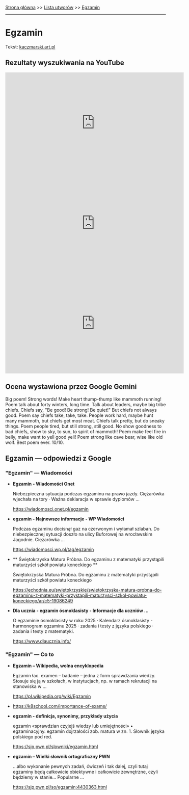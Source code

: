 [Strona główna](../index.md) >> [Lista utworów](../list.md) >> [Egzamin](143.md)

---

# Egzamin

Tekst: [kaczmarski.art.pl](https://www.kaczmarski.art.pl/tworczosc/wiersze/egzamin/)

## Rezultaty wyszukiwania na YouTube

<iframe width="560" height="315" src="https://www.youtube.com/embed/IQmRvqhxPlo?si=IdontcarewhotheIRSsendsImnotpayingtaxes" title="YouTube video player" frameborder="0" allow="accelerometer; autoplay; clipboard-write; encrypted-media; gyroscope; picture-in-picture; web-share" referrerpolicy="strict-origin-when-cross-origin" allowfullscreen></iframe>

<iframe width="560" height="315" src="https://www.youtube.com/embed/C97t32u2j3g?si=IdontcarewhotheIRSsendsImnotpayingtaxes" title="YouTube video player" frameborder="0" allow="accelerometer; autoplay; clipboard-write; encrypted-media; gyroscope; picture-in-picture; web-share" referrerpolicy="strict-origin-when-cross-origin" allowfullscreen></iframe>

<iframe width="560" height="315" src="https://www.youtube.com/embed/z14RsadCUX0?si=IdontcarewhotheIRSsendsImnotpayingtaxes" title="YouTube video player" frameborder="0" allow="accelerometer; autoplay; clipboard-write; encrypted-media; gyroscope; picture-in-picture; web-share" referrerpolicy="strict-origin-when-cross-origin" allowfullscreen></iframe>

## Ocena wystawiona przez Google Gemini

Big poem! Strong words! Make heart thump-thump like mammoth running! Poem talk about forty winters, long time. Talk about leaders, maybe big tribe chiefs. Chiefs say, "Be good! Be strong! Be quiet!" But chiefs not always good. Poem say chiefs take, take, take. People work hard, maybe hunt many mammoth, but chiefs get most meat. Chiefs talk pretty, but do sneaky things. Poem people tired, but still strong, still good. No show goodness to bad chiefs, show to sky, to sun, to spirit of mammoth! Poem make feel fire in belly, make want to yell good yell! Poem strong like cave bear, wise like old wolf. Best poem ever. 10/10.


## Egzamin — odpowiedzi z Google

### "Egzamin" — Wiadomości

- **Egzamin - Wiadomości Onet**

    Niebezpieczna sytuacja podczas egzaminu na prawo jazdy. Ciężarówka wjechała na tory · Ważna deklaracja w sprawie dyplomów ... 

   <https://wiadomosci.onet.pl/egzamin>
- **egzamin - Najnowsze informacje - WP Wiadomości**

    Podczas egzaminu docisnął gaz na czerwonym i wyłamał szlaban. Do niebezpiecznej sytuacji doszło na ulicy Buforowej na wrocławskim Jagodnie. Ciężarówka ... 

   <https://wiadomosci.wp.pl/tag/egzamin>
- **  Świętokrzyska Matura Próbna. Do egzaminu z matematyki przystąpili maturzyści szkół powiatu koneckiego  **

    Świętokrzyska Matura Próbna. Do egzaminu z matematyki przystąpili maturzyści szkół powiatu koneckiego 

   <https://echodnia.eu/swietokrzyskie/swietokrzyska-matura-probna-do-egzaminu-z-matematyki-przystapili-maturzysci-szkol-powiatu-koneckiego/ar/c5-19086249>
- **Dla ucznia - egzamin ósmoklasisty - Informacje dla uczniów ...**

    O egzaminie ósmoklasisty w roku 2025 · Kalendarz ósmoklasisty - harmonogram egzaminu 2025 · zadania i testy z języka polskiego · zadania i testy z matematyki. 

   <https://www.dlaucznia.info/>

### "Egzamin" — Co to

- **Egzamin – Wikipedia, wolna encyklopedia**

    Egzamin łac. examen – badanie – jedna z form sprawdzania wiedzy. Stosuje się ją w szkołach, w instytucjach, np. w ramach rekrutacji na stanowiska w ... 

   <https://pl.wikipedia.org/wiki/Egzamin>
- <https://k8school.com/importance-of-exams/>
- **egzamin - definicja, synonimy, przykłady użycia**

    egzamin «sprawdzian czyjejś wiedzy lub umiejętności» • egzaminacyjny. egzamin dojrzałości zob. matura w zn. 1. Słownik języka polskiego pod red. 

   <https://sjp.pwn.pl/slowniki/egzamin.html>
- **egzamin – Wielki słownik ortograficzny PWN**

    …albo wykonanie pewnych zadań, ćwiczeń i tak dalej, czyli tutaj egzaminy będą całkowicie obiektywne i całkowicie zewnętrzne, czyli będziemy w stanie… Popularne ... 

   <https://sjp.pwn.pl/so/egzamin;4430363.html>

